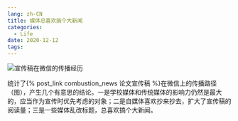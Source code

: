 ```yaml
---
lang: zh-CN
title: 媒体总喜欢搞个大新闻
categories:
  - Life
date: 2020-12-12
tags:
---
```

![宣传稿在微信的传播经历](https://api.njzjz.win/1mYvLe03fwhMZIDquGmuwSuVGizZKKEBg)

统计了{% post_link combustion_news 论文宣传稿 %}在微信上的传播路径（图），产生几个有意思的结论。一是学校媒体和传统媒体的影响力仍然是最大的，应当作为宣传时优先考虑的对象；二是自媒体喜欢抄来抄去，扩大了宣传稿的阅读量；三是一些媒体乱改标题，总喜欢搞个大新闻。
